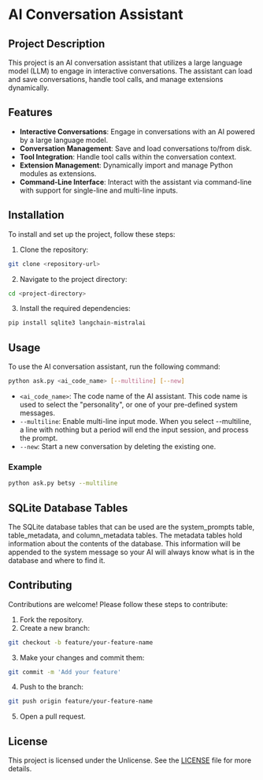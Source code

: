 # AI Conversation Assistant

## Project Description

This project is an AI conversation assistant that utilizes a large language model (LLM) to engage in interactive conversations. The assistant can load and save conversations, handle tool calls, and manage extensions dynamically.

## Features

- **Interactive Conversations**: Engage in conversations with an AI powered by a large language model.
- **Conversation Management**: Save and load conversations to/from disk.
- **Tool Integration**: Handle tool calls within the conversation context.
- **Extension Management**: Dynamically import and manage Python modules as extensions.
- **Command-Line Interface**: Interact with the assistant via command-line with support for single-line and multi-line inputs.

## Installation

To install and set up the project, follow these steps:

1. Clone the repository:
```sh
git clone <repository-url>
```
2. Navigate to the project directory:
```sh
cd <project-directory>
```
3. Install the required dependencies:
```sh
pip install sqlite3 langchain-mistralai
```

## Usage

To use the AI conversation assistant, run the following command:
```sh
python ask.py <ai_code_name> [--multiline] [--new]
```
- `<ai_code_name>`: The code name of the AI assistant.  This code name is used to select the "personality", or one of your pre-defined system messages.
- `--multiline`: Enable multi-line input mode.  When you select --multiline, a line with nothing but a period will end the input session, and process the prompt.
- `--new`: Start a new conversation by deleting the existing one.

### Example
```sh
python ask.py betsy --multiline
```

## SQLite Database Tables

The SQLite database tables that can be used are the system_prompts table, table_metadata, and column_metadata tables.  The metadata tables hold information about the contents of the database.  This information will be appended to the system message so your AI will always know what is in the database and where to find it.

## Contributing

Contributions are welcome! Please follow these steps to contribute:

1. Fork the repository.
2. Create a new branch:
```sh
git checkout -b feature/your-feature-name
```
3. Make your changes and commit them:
```sh
git commit -m 'Add your feature'
```
4. Push to the branch:
```sh
git push origin feature/your-feature-name
```
5. Open a pull request.

## License

This project is licensed under the Unlicense. See the [LICENSE](LICENSE) file for more details.
